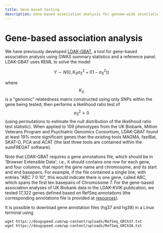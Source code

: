 ```yaml
---
title: Gene-based testing
description: Gene-based association analysis for genome-wide association studies
---
```

<script type="text/javascript" async
  src="https://cdnjs.cloudflare.com/ajax/libs/mathjax/2.7.7/MathJax.js?config=TeX-MML-AM_CHTML">
</script>

# Gene-based association analysis

We have previously developed [LDAK-GBAT](https://www.cell.com/ajhg/fulltext/S0002-9297(22)00501-8?dgcid=raven_jbs_aip_email), a tool for gene-based association analysis using GWAS summary statistics and a reference panel. LDAK-GBAT uses REML to solve the model

$$
Y \sim N(0,K_S\sigma^2_S + I(1-\sigma^2_S))
$$

where $$K_S$$ is a "genomic" relatedness matrix constructed using only SNPs within the gene being tested, then performs a likelihood ratio test of $$\sigma^2_S>0$$ (using permutations to estimate the null distribution of the likelihood ratio test statistic). When applied to 109 phenotypes from the UK Biobank, Million Veterans Program and Psychiatric Genomics Consortium, LDAK-GBAT found at least 19% more significant genes than the existing tools MAGMA, fastBat, SKAT-O, PCA and ACAT (the last three tools are contained within the sumFREGAT software).

Note that LDAK-GBAT requires a gene annotations file, which should be in 'Browser Extensible Data'; i.e., it should contains one row for each gene, and four columns, that report the gene name and chromosome, and its start and end basepairs. For example, if the file contained a single line, with entries "ABC 7 0 10", this would indicate there is one gene, called ABC, which spans the first ten basepairs of Chromosome 7. For the gene-based association analyses of UK Biobank data in the LDAK-KVIK publication, we tested 17,322 genes defined based on RefSeq annotations (the corresponding annotations file is provided at [resources](http://www.dougspeed.com/resources)).

It is possible to download gene annotation files (hg37 and hg38) in a Linux terminal using
``` 
wget https://dougspeed.com/wp-content/uploads/RefSeq_GRCh37.txt
wget https://dougspeed.com/wp-content/uploads/RefSeq_GRCh38.txt
```
